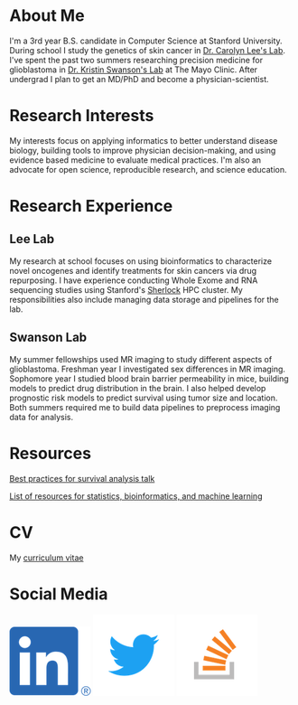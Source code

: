 # About Me
I'm a 3rd year B.S. candidate in Computer Science at Stanford University.
During school I study the genetics of skin cancer in 
[Dr. Carolyn Lee's Lab](https://leelab.stanford.edu). I've spent the past two
summers researching precision medicine for glioblastoma
in [Dr. Kristin Swanson's Lab](http://mathematicalneurooncology.org) at The Mayo Clinic.
After undergrad I plan to get an MD/PhD and become a physician-scientist.


# Research Interests
My interests focus on applying informatics to better understand disease biology, 
building tools to improve physician decision-making, and using evidence based
medicine to evaluate medical practices. I'm also an advocate for open science,
reproducible research, and science education. 

# Research Experience
## Lee Lab
My research at school focuses on using bioinformatics to characterize
novel oncogenes and identify treatments for skin cancers via drug repurposing.
I have experience conducting Whole Exome and RNA sequencing studies using
Stanford's [Sherlock](https://www.sherlock.stanford.edu/docs/overview/introduction/)
HPC cluster. My responsibilities also include managing data storage and pipelines
for the lab.
## Swanson Lab
My summer fellowships used MR imaging to study different aspects of glioblastoma.
Freshman year I investigated sex differences in MR imaging. Sophomore year I studied 
blood brain barrier permeability in mice, building models to 
predict drug distribution in the brain. I also helped develop prognostic risk models
to predict survival using tumor size and location. Both summers required me to build
data pipelines to preprocess imaging data for analysis.

# Resources
[Best practices for survival analysis talk](https://github.com/tjbencomo/survival-talk-pntlab)

[List of resources for statistics, bioinformatics, and machine learning](https://github.com/tjbencomo/notes/blob/master/methods_resources.md)

# CV
My [curriculum vitae](tomas_bencomo_cv.pdf)

# Social Media
[![](/assets/LI-In-Bug.png)](https://www.linkedin.com/in/tomasbencomo/)
[![](/assets/Twitter_Logo_Blue.png)](https://twitter.com/BencomoTomas)
[![](/assets/stack-overflow-logo.png)](https://stats.stackexchange.com/users/246432/tomas-bencomo?tab=profile)
